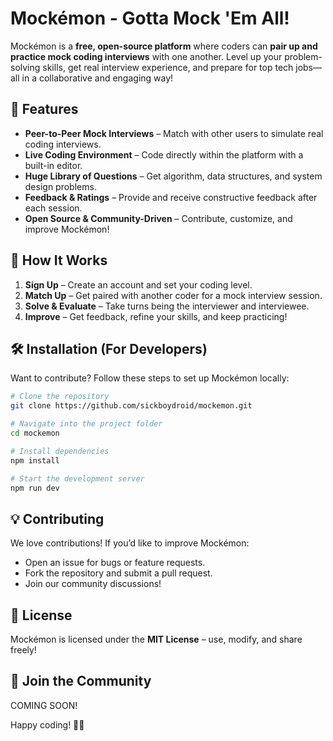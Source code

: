# Mockémon - Gotta Mock 'Em All!

Mockémon is a **free, open-source platform** where coders can **pair up and practice mock coding interviews** with one another. Level up your problem-solving skills, get real interview experience, and prepare for top tech jobs—all in a collaborative and engaging way!

## 🚀 Features

- **Peer-to-Peer Mock Interviews** – Match with other users to simulate real coding interviews.
- **Live Coding Environment** – Code directly within the platform with a built-in editor.
- **Huge Library of Questions** – Get algorithm, data structures, and system design problems.
- **Feedback & Ratings** – Provide and receive constructive feedback after each session.
- **Open Source & Community-Driven** – Contribute, customize, and improve Mockémon!

## 🎯 How It Works

1. **Sign Up** – Create an account and set your coding level.
2. **Match Up** – Get paired with another coder for a mock interview session.
3. **Solve & Evaluate** – Take turns being the interviewer and interviewee.
4. **Improve** – Get feedback, refine your skills, and keep practicing!

## 🛠️ Installation (For Developers)
Want to contribute? Follow these steps to set up Mockémon locally:

```bash
# Clone the repository
git clone https://github.com/sickboydroid/mockemon.git

# Navigate into the project folder
cd mockemon

# Install dependencies
npm install 

# Start the development server
npm run dev
```

## 💡 Contributing

We love contributions! If you’d like to improve Mockémon:

- Open an issue for bugs or feature requests.
- Fork the repository and submit a pull request.
- Join our community discussions!

## 📜 License

Mockémon is licensed under the **MIT License** – use, modify, and share freely!

## 🌟 Join the Community

COMING SOON!
<!-- Follow us on [Twitter](https://twitter.com/mockemon) | Join our [Discord](https://discord.gg/mockemon) | Star us on [GitHub](https://github.com/your-repo/mockemon)! -->

Happy coding! 🎩✨